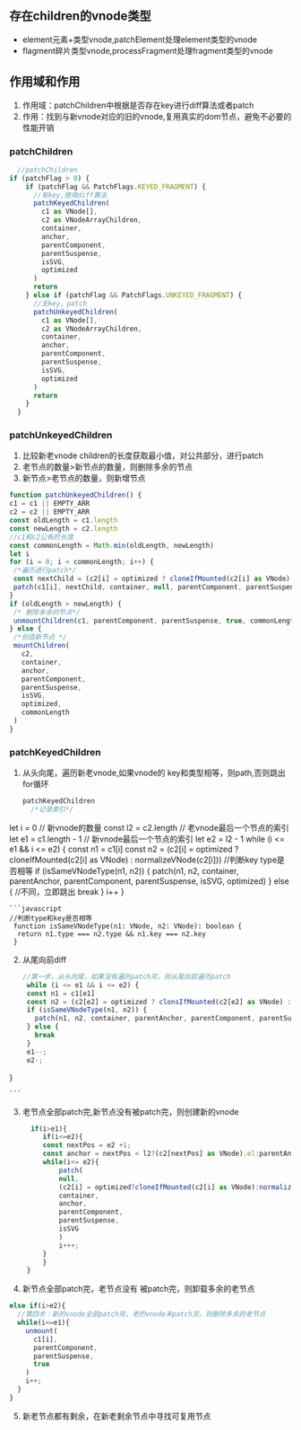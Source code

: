 ## 存在children的vnode类型
* element元素+类型vnode,patchElement处理element类型的vnode
* flagment碎片类型vnode,processFragment处理fragment类型的vnode
  

## 作用域和作用
1. 作用域：patchChildren中根据是否存在key进行diff算法或者patch
2. 作用：找到与新vnode对应的旧的vnode,复用真实的dom节点，避免不必要的性能开销
   
###  patchChildren
```javascript
  //patchChildren
if (patchFlag > 0) {
    if (patchFlag && PatchFlags.KEYED_FRAGMENT) {
      //有key,使用diff算法
      patchKeyedChildren(
        c1 as VNode[],
        c2 as VNodeArrayChildren,
        container,
        anchor,
        parentComponent,
        parentSuspense,
        isSVG,
        optimized
      )
      return
    } else if (patchFlag && PatchFlags.UNKEYED_FRAGMENT) {
      //无key，patch
      patchUnkeyedChildren(
        c1 as VNode[],
        c2 as VNodeArrayChildren,
        container,
        anchor,
        parentComponent,
        parentSuspense,
        isSVG,
        optimized
      )
      return
    }
  }
  ```
 ### patchUnkeyedChildren
  1. 比较新老vnode children的长度获取最小值，对公共部分，进行patch
  2. 老节点的数量>新节点的数量，则删除多余的节点
  3. 新节点>老节点的数量，则新增节点
   ```javascript
   function patchUnkeyedChildren() {
  c1 = c1 || EMPTY_ARR
  c2 = c2 || EMPTY_ARR
  const oldLength = c1.length
  const newLength = c2.length
  //c1和c2公有的长度
  const commonLength = Math.min(oldLength, newLength)
  let i
  for (i = 0; i < commonLength; i++) {
    /*遍历进行patch*/
    const nextChild = (c2[i] = optimized ? cloneIfMounted(c2[i] as VNode) : normalizeVNode(c2[i]))
    patch(c1[i], nextChild, container, null, parentComponent, parentSuspense, isSVG, optimized)
  }
  if (oldLength > newLength) {
    /* 删除多余的节点*/
    unmountChildren(c1, parentComponent, parentSuspense, true, commonLength)
  } else {
    /*创造新节点 */
    mountChildren(
      c2,
      container,
      anchor,
      parentComponent,
      parentSuspense,
      isSVG,
      optimized,
      commonLength
    )
  }
   ```

### patchKeyedChildren
1. 从头向尾，遍历新老vnode,如果vnode的 key和类型相等，则path,否则跳出for循环
   ```javascript
   patchKeyedChildren
     /*记录索引*/
  let i = 0
  // 新vnode的数量
  const l2 = c2.length
  // 老vnode最后一个节点的索引
  let e1 = c1.length - 1
  // 新vnode最后一个节点的索引
  let e2 = l2 - 1
  while (i <= e1 && i <= e2) {
    const n1 = c1[i]
    const n2 = (c2[i] = optimized ? cloneIfMounted(c2[i] as VNode) : normalizeVNode(c2[i]))
    //判断key type是否相等
    if (isSameVNodeType(n1, n2)) {
      patch(n1, n2, container, parentAnchor, parentComponent, parentSuspense, isSVG, optimized)
    } else {
      //不同，立即跳出
      break
    }
    i++
  }
   ```
   ```javascript
   //判断type和key是否相等
    function isSameVNodeType(n1: VNode, n2: VNode): boolean {
     return n1.type === n2.type && n1.key === n2.key
    }
   ```
2. 从尾向前diff
   ```javascript
   //第一步，从头向尾，如果没有遍历patch完，则从尾向前遍历patch
    while (i <= e1 && i <= e2) {
    const n1 = c1[e1]
    const n2 = (c2[e2] = optimized ? clonsIfMounted(c2[e2] as VNode) : normalizeVNode(c2[e2]))
    if (isSameVNodeType(n1, n2)) {
      patch(n1, n2, container, parentAnchor, parentComponent, parentSuspense, isSVG, optimized)
    } else {
      break
    }
    e1--;
    e2-;
  }
   
    ```
3. 老节点全部patch完,新节点没有被patch完，则创建新的vnode
   ```javascript
     if(i>e1){
        if(i<=e2){
        const nextPos = e2 +1;
        const anchor = nextPos < l2?(c2[nextPos] as VNode).el:parentAnchor;
        while(i<= e2){
            patch(
            null,
            (c2[i] = optimized?cloneIfMounted(c2[i] as VNode):normalizeVNode(c2[i])),
            container,
            anchor,
            parentComponent,
            parentSuspense,
            isSVG
            )
            i+++;
        }
        }
    }
   ```
4. 新节点全部patch完，老节点没有 被patch完，则卸载多余的老节点
  ```javascript
  else if(i>e2){
    //第四步：新的vnode全部patch完，老的vnode未patch完，则删除多余的老节点
    while(i<=e1){
      unmount(
        c1[i],
        parentComponent,
        parentSuspense,
        true
      )
      i++;
    }
  }
  ```
5. 新老节点都有剩余，在新老剩余节点中寻找可复用节点
   
